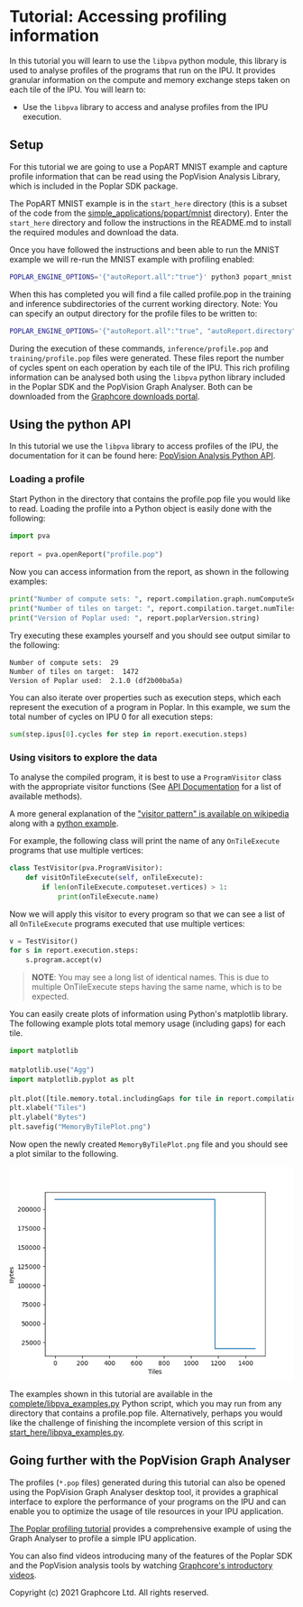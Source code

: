 <!-- Copyright (c) 2021 Graphcore Ltd. All rights reserved. -->
# Tutorial: Accessing profiling information

In this tutorial you will learn to use the `libpva` python module, this library
is used to analyse profiles of the programs that run on the IPU. It provides
granular information on the compute and memory exchange steps taken on each
tile of the IPU. You will learn to:

- Use the `libpva` library to access and analyse profiles from the IPU
  execution.

## Setup

For this tutorial we are going to use a PopART MNIST example and capture
profile information that can be read using the PopVision Analysis Library,
which is included in the Poplar SDK package.

The PopART MNIST example is in the `start_here` directory (this is a subset of
the code from the
[simple_applications/popart/mnist](../../../simple_applications/popart/mnist)
directory). Enter the `start_here` directory and follow the instructions in the
README.md to install the required modules and download the data.

Once you have followed the instructions and been able to run the MNIST example
we will re-run the MNIST example with profiling enabled:

```bash
POPLAR_ENGINE_OPTIONS='{"autoReport.all":"true"}' python3 popart_mnist.py
```

When this has completed you will find a file called profile.pop in the training
and inference subdirectories of the current working directory. Note: You can
specify an output directory for the profile files to be written to:

```bash
POPLAR_ENGINE_OPTIONS='{"autoReport.all":"true", "autoReport.directory":"mydirectory"}' python3 popart_mnist.py
```

During the execution of these commands, `inference/profile.pop` and
`training/profile.pop` files were generated. These files report the number of
cycles spent on each operation by each tile of the IPU. This rich profiling
information can be analysed both using the `libpva` python library included in
the Poplar SDK and the PopVision Graph Analyser. Both can be downloaded from
the [Graphcore downloads portal](https://downloads.graphcore.ai/).

## Using the python API

In this tutorial we use the `libpva` library to access profiles of the IPU, the
documentation for it can be found here:
[PopVision Analysis Python API](https://docs.graphcore.ai/projects/libpva/en/3.0.0/api-python.html).

### Loading a profile

Start Python in the directory that contains the profile.pop file you would like
to read. Loading the profile into a Python object is easily done with the
following:

```python
import pva

report = pva.openReport("profile.pop")
```

Now you can access information from the report, as shown in the following examples:

```python
print("Number of compute sets: ", report.compilation.graph.numComputeSets)
print("Number of tiles on target: ", report.compilation.target.numTiles)
print("Version of Poplar used: ", report.poplarVersion.string)
```

Try executing these examples yourself and you should see output similar to the following:

```text
Number of compute sets:  29
Number of tiles on target:  1472
Version of Poplar used:  2.1.0 (df2b00ba5a)
```

You can also iterate over properties such as execution steps, which each
represent the execution of a program in Poplar. In this example, we sum the
total number of cycles on IPU 0 for all execution steps:

```python
sum(step.ipus[0].cycles for step in report.execution.steps)
```

### Using visitors to explore the data

To analyse the compiled program, it is best to use a `ProgramVisitor` class with
the appropriate visitor functions (See [API
Documentation](https://docs.graphcore.ai/projects/libpva/en/3.0.0/api-python.html#pva.ProgramVisitor)
for a list of available methods).

A more general explanation of the ["visitor pattern" is available on
wikipedia](https://en.wikipedia.org/wiki/Visitor_pattern) along with a
[python example](https://en.wikipedia.org/wiki/Visitor_pattern#Python_example).

For example, the following class will print the name of any `OnTileExecute`
programs that use multiple vertices:

```python
class TestVisitor(pva.ProgramVisitor):
    def visitOnTileExecute(self, onTileExecute):
        if len(onTileExecute.computeset.vertices) > 1:
            print(onTileExecute.name)
```

Now we will apply this visitor to every program so that we can see a list of
all `OnTileExecute` programs executed that use multiple vertices:

```python
v = TestVisitor()
for s in report.execution.steps:
    s.program.accept(v)
```

> **NOTE**: You may see a long list of identical names. This is due to multiple
> OnTileExecute steps having the same name, which is to be expected.

You can easily create plots of information using Python's matplotlib library.
The following example plots total memory usage (including gaps) for each tile.

```python
import matplotlib

matplotlib.use("Agg")
import matplotlib.pyplot as plt

plt.plot([tile.memory.total.includingGaps for tile in report.compilation.tiles])
plt.xlabel("Tiles")
plt.ylabel("Bytes")
plt.savefig("MemoryByTilePlot.png")
```

Now open the newly created `MemoryByTilePlot.png` file and you should see a
plot similar to the following.

![PopVision Analysis Library screenshot of memory by tile](./screenshots/bytesByTile.png)

The examples shown in this tutorial are available in the
[complete/libpva_examples.py](complete/libpva_examples.py) Python script, which
you may run from any directory that contains a profile.pop file. Alternatively,
perhaps you would like the challenge of finishing the incomplete version of
this script in [start_here/libpva_examples.py](start_here/libpva_examples.py).

## Going further with the PopVision Graph Analyser

The profiles (`*.pop` files) generated during this tutorial can also be opened
using the PopVision Graph Analyser desktop tool, it provides a graphical
interface to explore the performance of your programs on the IPU and can enable
you to optimize the usage of tile resources in your IPU application.

[The Poplar profiling tutorial](../../poplar/tut4_profiling/README.md)
provides a comprehensive example of using the Graph Analyser to profile a
simple IPU application.

You can also find videos introducing many of the features of the Poplar SDK and
the PopVision analysis tools by watching
[Graphcore's introductory videos](https://www.graphcore.ai/resources/how-to-videos).

Copyright (c) 2021 Graphcore Ltd. All rights reserved.
